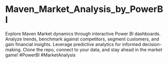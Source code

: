 # Maven_Market_Analysis_by_PowerBI
Explore Maven Market dynamics through interactive Power BI dashboards. Analyze trends, benchmark against competitors, segment customers, and gain financial insights. Leverage predictive analytics for informed decision-making. Clone the repo, connect to your data, and stay ahead in the market game! #PowerBI #MarketAnalysis
